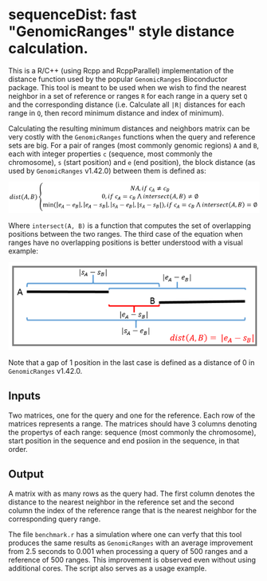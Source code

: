 # sequenceDist: fast "GenomicRanges" style distance calculation.

This is a R/C++ (using Rcpp and RcppParallel) implementation of the distance function used by the popular `GenomicRanges` Bioconductor package. This tool is meant to be used when we wish to find the nearest neighbor in a set of reference or ranges `R` for each range in a query set `Q` and the corresponding distance (i.e. Calculate all `|R|` distances for each range in `Q`, then record minimum distance and index of minimum).

Calculating the resulting minimum distances and neighbors matrix can be very costly with the `GenomicRanges` functions when the query and reference sets are big. For a pair of ranges (most commonly genomic regions) `A` and `B`, each with integer properties `c` (sequence, most commonly the chromosome), `s` (start position) and `e` (end position), the block distance (as used by `GenomicRanges` v1.42.0) between them is defined as:

![formula](distFormula.png?raw=true)

Where `intersect(A, B)` is a function that computes the set of overlapping positions between the two ranges. The third case of the equation when ranges have no overlapping positions is better understood with a visual example:

![dist](nonOverlapDist.png?raw=true)

Note that a gap of 1 position in the last case is defined as a distance of 0 in `GenomicRanges` v1.42.0.

## Inputs
Two matrices, one for the query and one for the reference. Each row of the matrices represents a range. The matrices should have 3 columns denoting the propertys of each range: sequence (most commonly the chromosome), start position in the sequence and end posiion in the sequence, in that order.

## Output
A matrix with as many rows as the query had. The first column denotes the distance to the nearest neighbor in the reference set and the second column the index of the reference range that is the nearest neighbor for the corresponding query range.

The file `benchmark.r` has a simulation where one can verfy that this tool produces the same results as `GenomicRanges` with an average improvement from 2.5 seconds to 0.001 when processing a query of 500 ranges and a reference of 500 ranges. This improvement is observed even without using additional cores. The script also serves as a usage example.
